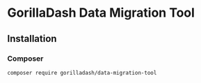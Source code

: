 # GorillaDash Data Migration Tool

## Installation

### Composer
```bash
composer require gorilladash/data-migration-tool
```

